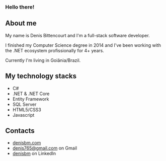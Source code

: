 ### Hello there!

## About me

My name is Denis Bittencourt and I'm a full-stack software developer.

I finished my Computer Science degree in 2014 and I've been working with the .NET ecosystem profissionally for 4+ years.

Currently I'm living in Goiânia/Brazil.

## My technology stacks

- C#
- .NET & .NET Core
- Entity Framework
- SQL Server
- HTML5/CSS3
- Javascript

## Contacts

- [denisbm.com](http://denisbm.com)
- [denis765@gmail.com](mailto:denis765@gmail.com) on Gmail
- [denisbm](https://www.linkedin.com/in/denisbm/) on LinkedIn
